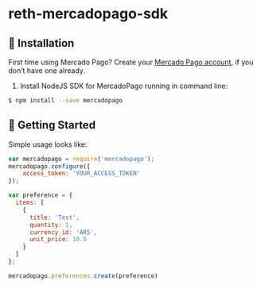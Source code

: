 # reth-mercadopago-sdk

## 📲 Installation 

First time using Mercado Pago? Create your [Mercado Pago account](https://www.mercadopago.com), if you don’t have one already.

1. Install NodeJS SDK for MercadoPago running in command line:
```sh
$ npm install --save mercadopago
```


## 🌟 Getting Started

  Simple usage looks like:

```javascript
var mercadopago = require('mercadopago');
mercadopago.configure({
    access_token: 'YOUR_ACCESS_TOKEN'
});

var preference = {
  items: [
    {
      title: 'Test',
      quantity: 1,
      currency_id: 'ARS',
      unit_price: 10.5
    }
  ]
};

mercadopago.preferences.create(preference)
```
